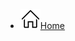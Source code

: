 - [![](assets/home.svg)Home](/ "formR Awesome Plaintext Docs")
<!-- - Translations/ language versions/ something -->
  <!-- - [:us:, :uk:](/) -->
  <!-- - [:cn:](/zh-cn/) -->